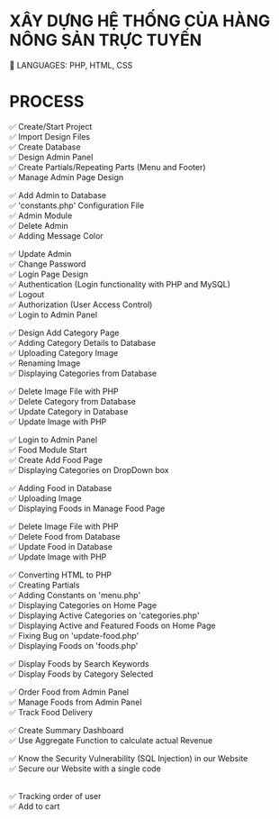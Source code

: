 # XÂY DỰNG HỆ THỐNG CỦA HÀNG NÔNG SẢN TRỰC TUYẾN

🍅 LANGUAGES: PHP, HTML, CSS
<br>

# PROCESS

✅ Create/Start Project
<br>
✅ Import Design Files
<br>
✅ Create Database
<br>
✅ Design Admin Panel
<br>
✅ Create Partials/Repeating Parts (Menu and Footer)
<br>
✅ Manage Admin Page Design
<br>

✅ Add Admin to Database
<br>
✅ 'constants.php' Configuration File
<br>
✅ Admin Module
<br>
✅ Delete Admin
<br>
✅ Adding Message Color
<br>

✅ Update Admin
<br>
✅ Change Password
<br>
✅ Login Page Design
<br>
✅ Authentication (Login functionality with PHP and MySQL)
<br>
✅ Logout
<br>
✅ Authorization (User Access Control)
<br>
✅ Login to Admin Panel
<br>

✅ Design Add Category Page
<br>
✅ Adding Category Details to Database
<br>
✅ Uploading Category Image
<br>
✅ Renaming Image
<br>
✅ Displaying Categories from Database
<br>

✅ Delete Image File with PHP
<br>
✅ Delete Category from Database
<br>
✅ Update Category in Database
<br>
✅ Update Image with PHP
<br>

✅ Login to Admin Panel
<br>
✅ Food Module Start
<br>
✅ Create Add Food Page
<br>
✅ Displaying Categories on DropDown box
<br>

✅ Adding Food in Database
<br>
✅ Uploading Image
<br>
✅ Displaying Foods in Manage Food Page
<br>

✅ Delete Image File with PHP
<br>
✅ Delete Food from Database
<br>
✅ Update Food in Database
<br>
✅ Update Image with PHP
<br>

✅ Converting HTML to PHP
<br>
✅ Creating Partials
<br>
✅ Adding Constants on 'menu.php'
<br>
✅ Displaying Categories on Home Page
<br>
✅ Displaying Active Categories on 'categories.php'
<br>
✅ Displaying Active and Featured Foods on Home Page
<br>
✅ Fixing Bug on 'update-food.php'
<br>
✅ Displaying Foods on 'foods.php'
<br>

✅ Display Foods by Search Keywords
<br>
✅ Display Foods by Category Selected
<br>

✅ Order Food from Admin Panel
<br>
✅ Manage Foods from Admin Panel
<br>
✅ Track Food Delivery
<br>

✅ Create Summary Dashboard
<br>
✅ Use Aggregate Function to calculate actual Revenue
<br>

✅ Know the Security Vulnerability (SQL Injection) in our Website
<br>
✅ Secure our Website with a single code
<br>

<br>
✅  Tracking order of user
<br>
✅  Add to cart
<br>
